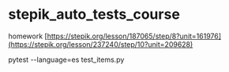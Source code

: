 # stepik_auto_tests_course
homework
[https://stepik.org/lesson/187065/step/8?unit=161976](https://stepik.org/lesson/237240/step/10?unit=209628)

pytest --language=es test_items.py
